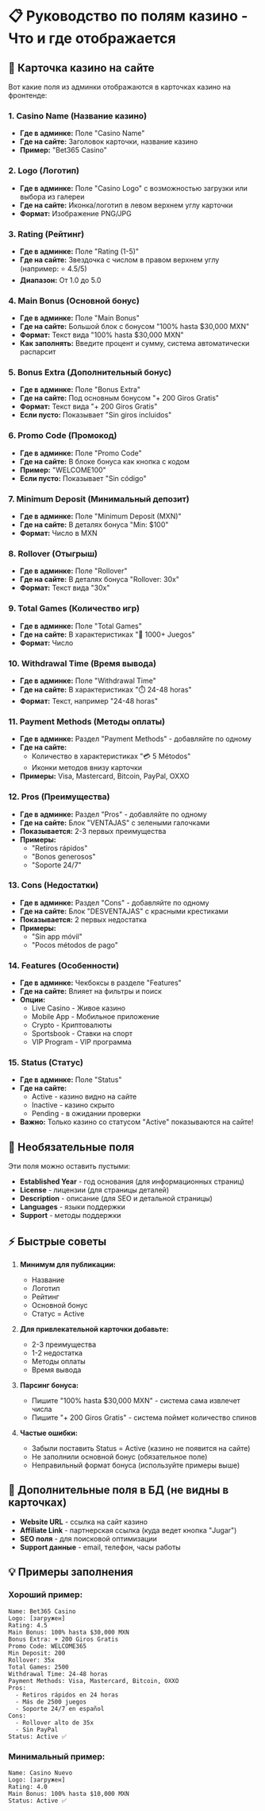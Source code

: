 # 📋 Руководство по полям казино - Что и где отображается

## 🎰 Карточка казино на сайте

Вот какие поля из админки отображаются в карточках казино на фронтенде:

### 1. **Casino Name** (Название казино)
- **Где в админке:** Поле "Casino Name"
- **Где на сайте:** Заголовок карточки, название казино
- **Пример:** "Bet365 Casino"

### 2. **Logo** (Логотип)
- **Где в админке:** Поле "Casino Logo" с возможностью загрузки или выбора из галереи
- **Где на сайте:** Иконка/логотип в левом верхнем углу карточки
- **Формат:** Изображение PNG/JPG

### 3. **Rating** (Рейтинг)
- **Где в админке:** Поле "Rating (1-5)"
- **Где на сайте:** Звездочка с числом в правом верхнем углу (например: ⭐ 4.5/5)
- **Диапазон:** От 1.0 до 5.0

### 4. **Main Bonus** (Основной бонус)
- **Где в админке:** Поле "Main Bonus"
- **Где на сайте:** Большой блок с бонусом "100% hasta $30,000 MXN"
- **Формат:** Текст вида "100% hasta $30,000 MXN"
- **Как заполнять:** Введите процент и сумму, система автоматически распарсит

### 5. **Bonus Extra** (Дополнительный бонус)
- **Где в админке:** Поле "Bonus Extra"
- **Где на сайте:** Под основным бонусом "+ 200 Giros Gratis"
- **Формат:** Текст вида "+ 200 Giros Gratis"
- **Если пусто:** Показывает "Sin giros incluidos"

### 6. **Promo Code** (Промокод)
- **Где в админке:** Поле "Promo Code"
- **Где на сайте:** В блоке бонуса как кнопка с кодом
- **Пример:** "WELCOME100"
- **Если пусто:** Показывает "Sin código"

### 7. **Minimum Deposit** (Минимальный депозит)
- **Где в админке:** Поле "Minimum Deposit (MXN)"
- **Где на сайте:** В деталях бонуса "Min: $100"
- **Формат:** Число в MXN

### 8. **Rollover** (Отыгрыш)
- **Где в админке:** Поле "Rollover"
- **Где на сайте:** В деталях бонуса "Rollover: 30x"
- **Формат:** Текст вида "30x"

### 9. **Total Games** (Количество игр)
- **Где в админке:** Поле "Total Games"
- **Где на сайте:** В характеристиках "🎰 1000+ Juegos"
- **Формат:** Число

### 10. **Withdrawal Time** (Время вывода)
- **Где в админке:** Поле "Withdrawal Time"
- **Где на сайте:** В характеристиках "⏱️ 24-48 horas"
- **Формат:** Текст, например "24-48 horas"

### 11. **Payment Methods** (Методы оплаты)
- **Где в админке:** Раздел "Payment Methods" - добавляйте по одному
- **Где на сайте:** 
  - Количество в характеристиках "💳 5 Métodos"
  - Иконки методов внизу карточки
- **Примеры:** Visa, Mastercard, Bitcoin, PayPal, OXXO

### 12. **Pros** (Преимущества)
- **Где в админке:** Раздел "Pros" - добавляйте по одному
- **Где на сайте:** Блок "VENTAJAS" с зелеными галочками
- **Показывается:** 2-3 первых преимущества
- **Примеры:** 
  - "Retiros rápidos"
  - "Bonos generosos"
  - "Soporte 24/7"

### 13. **Cons** (Недостатки)
- **Где в админке:** Раздел "Cons" - добавляйте по одному
- **Где на сайте:** Блок "DESVENTAJAS" с красными крестиками
- **Показывается:** 2 первых недостатка
- **Примеры:**
  - "Sin app móvil"
  - "Pocos métodos de pago"

### 14. **Features** (Особенности)
- **Где в админке:** Чекбоксы в разделе "Features"
- **Где на сайте:** Влияет на фильтры и поиск
- **Опции:**
  - Live Casino - Живое казино
  - Mobile App - Мобильное приложение
  - Crypto - Криптовалюты
  - Sportsbook - Ставки на спорт
  - VIP Program - VIP программа

### 15. **Status** (Статус)
- **Где в админке:** Поле "Status"
- **Где на сайте:** 
  - Active - казино видно на сайте
  - Inactive - казино скрыто
  - Pending - в ожидании проверки
- **Важно:** Только казино со статусом "Active" показываются на сайте!

## 📝 Необязательные поля

Эти поля можно оставить пустыми:
- **Established Year** - год основания (для информационных страниц)
- **License** - лицензии (для страницы деталей)
- **Description** - описание (для SEO и детальной страницы)
- **Languages** - языки поддержки
- **Support** - методы поддержки

## ⚡ Быстрые советы

1. **Минимум для публикации:**
   - Название
   - Логотип
   - Рейтинг
   - Основной бонус
   - Статус = Active

2. **Для привлекательной карточки добавьте:**
   - 2-3 преимущества
   - 1-2 недостатка
   - Методы оплаты
   - Время вывода

3. **Парсинг бонуса:**
   - Пишите "100% hasta $30,000 MXN" - система сама извлечет числа
   - Пишите "+ 200 Giros Gratis" - система поймет количество спинов

4. **Частые ошибки:**
   - Забыли поставить Status = Active (казино не появится на сайте)
   - Не заполнили основной бонус (обязательное поле)
   - Неправильный формат бонуса (используйте примеры выше)

## 🔗 Дополнительные поля в БД (не видны в карточках)

- **Website URL** - ссылка на сайт казино
- **Affiliate Link** - партнерская ссылка (куда ведет кнопка "Jugar")
- **SEO поля** - для поисковой оптимизации
- **Support данные** - email, телефон, часы работы

## 💡 Примеры заполнения

### Хороший пример:
```
Name: Bet365 Casino
Logo: [загружен]
Rating: 4.5
Main Bonus: 100% hasta $30,000 MXN
Bonus Extra: + 200 Giros Gratis
Promo Code: WELCOME365
Min Deposit: 200
Rollover: 35x
Total Games: 2500
Withdrawal Time: 24-48 horas
Payment Methods: Visa, Mastercard, Bitcoin, OXXO
Pros: 
  - Retiros rápidos en 24 horas
  - Más de 2500 juegos
  - Soporte 24/7 en español
Cons:
  - Rollover alto de 35x
  - Sin PayPal
Status: Active ✅
```

### Минимальный пример:
```
Name: Casino Nuevo
Logo: [загружен]
Rating: 4.0
Main Bonus: 100% hasta $10,000 MXN
Status: Active ✅
```